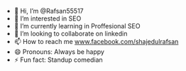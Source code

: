 - 👋 Hi, I’m @Rafsan55517
- 👀 I’m interested in SEO
- 🌱 I’m currently learning in Proffesional SEO
- 💞️ I’m looking to collaborate on linkedin
- 📫 How to reach me www.facebook.com/shajedulrafsan
- 😄 Pronouns: Always be happy
- ⚡ Fun fact: Standup comedian

<!---
Rafsan55517/Rafsan55517 is a ✨ special ✨ repository because its `README.md` (this file) appears on your GitHub profile.
You can click the Preview link to take a look at your changes.
--->

